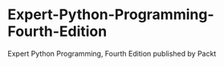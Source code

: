 # Expert-Python-Programming-Fourth-Edition
Expert Python Programming, Fourth Edition published by Packt
